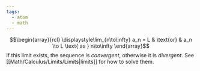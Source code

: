 ```yaml
---
tags:
  - atom
  - math
---
```

$$\begin{array}{rcl}
	\displaystyle\lim_{n\to\infty} a_n = L & \text{or} & a_n \to L \text{ as } n\to\infty
\end{array}$$
If this limit exists, the sequence is *convergent*, otherwise it is *divergent*. See [[Math/Calculus/Limits/Limits|limits]] for how to solve them.